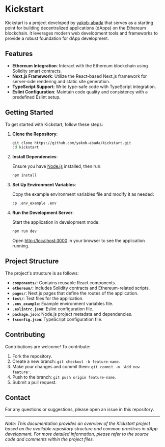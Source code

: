 # Kickstart

Kickstart is a project developed by [yakob-abada](https://github.com/yakob-abada) that serves as a starting point for building decentralized applications (dApps) on the Ethereum blockchain. It leverages modern web development tools and frameworks to provide a robust foundation for dApp development.

## Features

- **Ethereum Integration**: Interact with the Ethereum blockchain using Solidity smart contracts.
- **Next.js Framework**: Utilize the React-based Next.js framework for server-side rendering and static site generation.
- **TypeScript Support**: Write type-safe code with TypeScript integration.
- **Eslint Configuration**: Maintain code quality and consistency with a predefined Eslint setup.

## Getting Started

To get started with Kickstart, follow these steps:

1. **Clone the Repository**:

   ```bash
   git clone https://github.com/yakob-abada/kickstart.git
   cd kickstart
   ```

2. **Install Dependencies**:

   Ensure you have [Node.js](https://nodejs.org/) installed, then run:

   ```bash
   npm install
   ```

3. **Set Up Environment Variables**:

   Copy the example environment variables file and modify it as needed:

   ```bash
   cp .env_example .env
   ```

4. **Run the Development Server**:

   Start the application in development mode:

   ```bash
   npm run dev
   ```

   Open [http://localhost:3000](http://localhost:3000) in your browser to see the application running.

## Project Structure

The project's structure is as follows:

- **`components/`**: Contains reusable React components.
- **`ethereum/`**: Includes Solidity contracts and Ethereum-related scripts.
- **`pages/`**: Next.js pages that define the routes of the application.
- **`test/`**: Test files for the application.
- **`.env_example`**: Example environment variables file.
- **`.eslintrc.json`**: Eslint configuration file.
- **`package.json`**: Node.js project metadata and dependencies.
- **`tsconfig.json`**: TypeScript configuration file.

## Contributing

Contributions are welcome! To contribute:

1. Fork the repository.
2. Create a new branch: `git checkout -b feature-name`.
3. Make your changes and commit them: `git commit -m 'Add new feature'`.
4. Push to the branch: `git push origin feature-name`.
5. Submit a pull request.

## Contact

For any questions or suggestions, please open an issue in this repository.

---

*Note: This documentation provides an overview of the Kickstart project based on the available repository structure and common practices in dApp development. For more detailed information, please refer to the source code and comments within the project files.* 